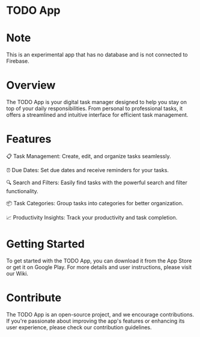# TODO App

# Note
This is an experimental app that has no database and is not connected to Firebase.

# Overview
The TODO App is your digital task manager designed to help you stay on top of your daily responsibilities. From personal to professional tasks, it offers a streamlined and intuitive interface for efficient task management.

# Features
📋 Task Management: Create, edit, and organize tasks seamlessly.

⏰ Due Dates: Set due dates and receive reminders for your tasks.

🔍 Search and Filters: Easily find tasks with the powerful search and filter functionality.

📦 Task Categories: Group tasks into categories for better organization.

📈 Productivity Insights: Track your productivity and task completion.

# Getting Started
To get started with the TODO App, you can download it from the App Store or get it on Google Play. For more details and user instructions, please visit our Wiki.

# Contribute
The TODO App is an open-source project, and we encourage contributions. If you're passionate about improving the app's features or enhancing its user experience, please check our contribution guidelines.
